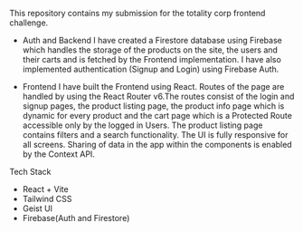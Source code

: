 This repository contains my submission for the totality corp frontend challenge.

- Auth and Backend
  I have created a Firestore database using Firebase which handles the storage of the products on the site, the users and their carts and is fetched by the Frontend implementation.
  I have also implemented authentication (Signup and Login) using Firebase Auth.

- Frontend
  I have built the Frontend using React. Routes of the page are handled by using the React Router v6.The routes consist of the login and signup pages, the product listing page, the product info page which is dynamic for every product and the cart page which is a Protected Route accessible only by the logged in Users. The product listing page contains filters and a search functionality. The UI is fully responsive for all screens. Sharing of data in the app within the components is enabled by the Context API.

Tech Stack

- React + Vite
- Tailwind CSS
- Geist UI
- Firebase(Auth and Firestore)

